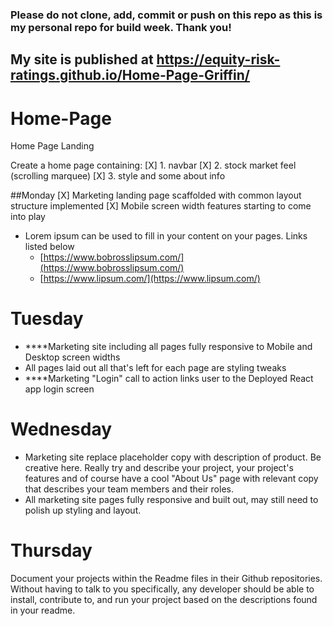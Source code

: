  
### Please do not clone, add, commit or push on this repo as this is my personal repo for build week. Thank you!

## My site is published at https://equity-risk-ratings.github.io/Home-Page-Griffin/

# Home-Page
Home Page Landing 

Create a home page containing:
[X] 1. navbar
[X] 2. stock market feel (scrolling marquee) 
[X] 3. style and some about info

##Monday
[X] Marketing landing page scaffolded with common layout structure implemented
[X] Mobile screen width features starting to come into play
- Lorem ipsum can be used to fill in your content on your pages. Links listed below
    - [https://www.bobrosslipsum.com/](https://www.bobrosslipsum.com/)
    - [https://www.lipsum.com/](https://www.lipsum.com/)
    
# Tuesday
- ****Marketing site including all pages fully responsive to Mobile and Desktop screen widths
- All pages laid out all that's left for each page are styling tweaks
- ****Marketing "Login" call to action links user to the Deployed React app login screen

# Wednesday
- Marketing site replace placeholder copy with description of product. Be creative here. Really try and describe your project, your project's features and of course have a cool "About Us" page with relevant copy that describes your team members and their roles.
- All marketing site pages fully responsive and built out, may still need to polish up styling and layout.

# Thursday
Document your projects within the Readme files in their Github repositories. Without having to talk to you specifically, any developer should be able to install, contribute to, and run your project based on the descriptions found in your readme.
